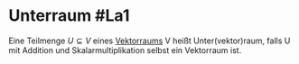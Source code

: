 # Unterraum #La1 
Eine Teilmenge $U\subseteq V$ eines [Vektorraums](Vektorraum.md) V heißt Unter(vektor)raum, falls U mit Addition und Skalarmultiplikation selbst ein Vektorraum ist.